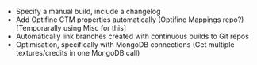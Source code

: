 - Specify a manual build, include a changelog
- Add Optifine CTM properties automatically (Optifine Mappings repo?) [Temporarally using Misc for this]
- Automatically link branches created with continuous builds to Git repos
- Optimisation, specifically with MongoDB connections (Get multiple textures/credits in one MongoDB call)
